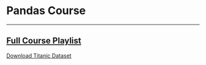 # Pandas Course
-----
[Full Course Playlist](https://www.youtube.com/playlist?list=PLvLvlVqNQGHCb2_ygmr1DQOMOv0yXp84F)
-----
[Download Titanic Dataset](http://biostat.mc.vanderbilt.edu/wiki/pub/Main/DataSets/titanic3.xls)
